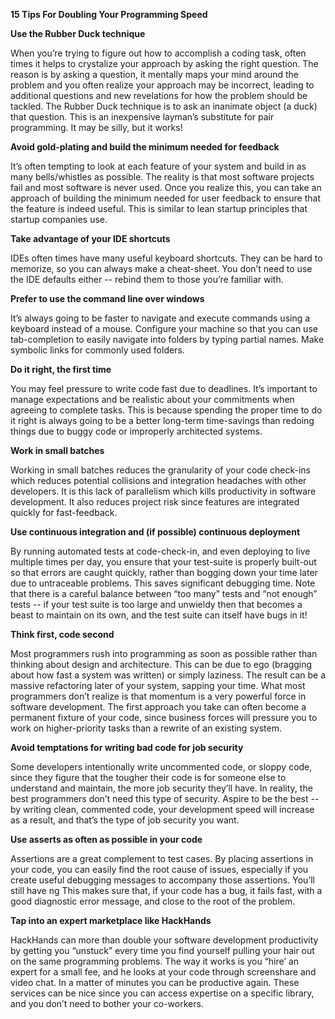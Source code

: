**15 Tips For Doubling Your Programming Speed**

**Use the Rubber Duck technique**

When you’re trying to figure out how to accomplish a coding task, often times it helps to crystalize your approach by asking the right question.  The reason is by asking a question, it mentally maps your mind around the problem and you often realize your approach may be incorrect, leading to additional questions and new revelations for how the problem should be tackled.  The Rubber Duck technique is to ask an inanimate object (a duck) that question.  This is an inexpensive layman’s substitute for pair programming.  It may be silly, but it works!

**Avoid gold-plating and build the minimum needed for feedback**

It’s often tempting to look at each feature of your system and build in as many bells/whistles as possible.  The reality is that most software projects fail and most software is never used.  Once you realize this, you can take an approach of building the minimum needed for user feedback to ensure that the feature is indeed useful.  This is similar to lean startup principles that startup companies use.

**Take advantage of your IDE shortcuts**

IDEs often times have many useful keyboard shortcuts.  They can be hard to memorize, so you can always make a cheat-sheet.  You don’t need to use the IDE defaults either -- rebind them to those you’re familiar with.

**Prefer to use the command line over windows**

It’s always going to be faster to navigate and execute commands using a keyboard instead of a mouse.  Configure your machine so that you can use tab-completion to easily navigate into folders by typing partial names.  Make symbolic links for commonly used folders.

**Do it right, the first time**

You may feel pressure to write code fast due to deadlines.  It’s important to manage expectations and be realistic about your commitments when agreeing to complete tasks.  This is because spending the proper time to do it right is always going to be a better long-term time-savings than redoing things due to buggy code or improperly architected systems.

**Work in small batches**

Working in small batches reduces the granularity of your code check-ins which reduces potential collisions and integration headaches with other developers.  It is this lack of parallelism which kills productivity in software development.  It also reduces project risk since features are integrated quickly for fast-feedback.

**Use continuous integration and (if possible) continuous deployment**

By running automated tests at code-check-in, and even deploying to live multiple times per day, you ensure that your test-suite is properly built-out so that errors are caught quickly, rather than bogging down your time later due to untraceable problems.  This saves significant debugging time.  Note that there is a careful balance between “too many” tests and “not enough” tests -- if your test suite is too large and unwieldy then that becomes a beast to maintain on its own, and the test suite can itself have bugs in it!

**Think first, code second**

Most programmers rush into programming as soon as possible rather than thinking about design and architecture.  This can be due to ego (bragging about how fast a system was written) or simply laziness.  The result can be a massive refactoring later of your system, sapping your time.  What most programmers don’t realize is that momentum is a very powerful force in software development.  The first approach you take can often become a permanent fixture of your code, since business forces will pressure you to work on higher-priority tasks than a rewrite of an existing system.

**Avoid temptations for writing bad code for job security**

Some developers intentionally write uncommented code, or sloppy code, since they figure that the tougher their code is for someone else to understand and maintain, the more job security they’ll have.  In reality, the best programmers don’t need this type of security.  Aspire to be the best -- by writing clean, commented code, your development speed will increase as a result, and that’s the type of job security you want.

**Use asserts as often as possible in your code**

Assertions are a great complement to test cases.  By placing assertions in your code, you can easily find the root cause of issues, especially if you create useful debugging messages to accompany those assertions.  You’ll still have ng This makes sure that, if your code has a bug, it fails fast, with a good diagnostic error message, and close to the root of the problem.

**Tap into an expert marketplace like HackHands**

HackHands can more than double your software development productivity by getting you “unstuck” every time you find yourself pulling your hair out on the same programming problems.  The way it works is you “hire’ an expert for a small fee, and he looks at your code through screenshare and video chat.  In a matter of minutes you can be productive again.  These services can be nice since you can access expertise on a specific library, and you don’t need to bother your co-workers.